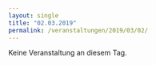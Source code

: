 ```yaml
---
layout: single
title: "02.03.2019"
permalink: /veranstaltungen/2019/03/02/
---
```


Keine Veranstaltung an diesem Tag.

